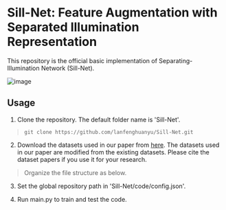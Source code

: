 # Sill-Net: Feature Augmentation with Separated Illumination Representation
This repository is the official basic implementation of Separating-Illumination Network (Sill-Net).


![image](https://github.com/lanfenghuanyu/Sill-net/blob/main/Model.png)

## Usage 
1. Clone the repository. The default folder name is 'Sill-Net'. 
>```
>git clone https://github.com/lanfenghuanyu/Sill-Net.git
>```

2. Download the datasets used in our paper from [here](https://forms.gle/sytKG3QaLfgTYtau5). The datasets used in our paper are modified from the existing datasets. Please cite the dataset papers if you use it for your research. 
> Organize the file structure as below.

3. Set the global repository path in 'Sill-Net/code/config.json'. 

4. Run main.py to train and test the code. 
